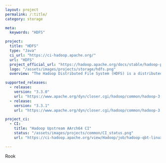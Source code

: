 ```yaml
---
layout: project
permalink: /:title/
category: storage

meta:
  keywords: "HDFS"

project:
  title: "HDFS"
  type: "Java"
  ci_url: "https://ci-hadoop.apache.org/"
  url: "HDFS"
  project_official_url: "https://hadoop.apache.org/docs/stable/hadoop-project-dist/hadoop-hdfs/HdfsDesign.html"
  logo: "/assets/images/projects/storage/hdfs.png"
  overview: "The Hadoop Distributed File System (HDFS) is a distributed file system designed to run on commodity hardware. It has many similarities with existing distributed file systems. However, the differences from other distributed file systems are significant. HDFS is highly fault-tolerant and is designed to be deployed on low-cost hardware. "

supported_releases:
  - release:
    version: "3.3.0"
    url: "https://www.apache.org/dyn/closer.cgi/hadoop/common/hadoop-3.3.0/hadoop-3.3.0-aarch64.tar.gz"
  - release:
    version: "3.3.1"
    url: "https://www.apache.org/dyn/closer.cgi/hadoop/common/hadoop-3.3.1/hadoop-3.3.1-aarch64.tar.gz"

project_ci:
  - CI:
    title: "Hadoop Upstream AArch64 CI"
    status: "/assets/images/projects/common/CI_status.png"
    url: "https://ci-hadoop.apache.org/view/Hadoop/job/hadoop-qbt-linux-ARM-trunk/"

---
```


<p>Rook</p>
